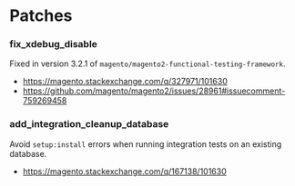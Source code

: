 # Patches

### fix_xdebug_disable

Fixed in version 3.2.1 of `magento/magento2-functional-testing-framework`.

- https://magento.stackexchange.com/q/327971/101630
- https://github.com/magento/magento2/issues/28961#issuecomment-759269458

### add_integration_cleanup_database

Avoid `setup:install` errors when running integration tests on an existing database.

- https://magento.stackexchange.com/q/167138/101630
